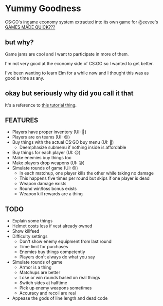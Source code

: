 # Yummy Goodness
CS:GO's ingame economy system extracted into its own game for [@eevee's GAMES MADE QUICK???](https://itch.io/jam/games-made-quick)

## but why?
Game jams are cool and I want to participate in more of them.

I'm not very good at the economy side of CS:GO so I wanted to get better.

I've been wanting to learn Elm for a while now and I thought this was as good a time as any.

## okay but seriously why did you call it that
It's a reference to [this tutorial thing](https://youtu.be/DpXtRbggpQM?t=4m40s).

## FEATURES

- Players have proper inventory (UI: 🙂)
- Players are on teams (UI: 😐)
- Buy things with the actual CS:GO buy menu (UI: 🙂)
    - Deemphasize submenu if nothing inside is affordable
- Buy things for each player (UI: ☹️)
- Make enemies buy things too
- Make players drop weapons (UI: ☹️)
- Simulate rounds of game (UI: ☹️)
    - In each matchup, one player kills the other while taking no damage
    - This happens five times per round but skips if one player is dead
    - Weapon damage exists
    - Round win/loss bonus exists
    - Weapon kill rewards are a thing

## TODO

- Explain some things
- Helmet costs less if vest already owned
- Show killfeed
- Difficulty settings
    - Don't show enemy equipment from last round
    - Time limit for purchases
    - Enemies buy things competently
    - Players don't always do what you say
- Simulate rounds of game
    - Armor is a thing
    - Matchups are better
    - Lose or win rounds based on real things
    - Switch sides at halftime
    - Pick up enemy weapons sometimes
    - Accuracy and recoil are real
- Appease the gods of line length and dead code
